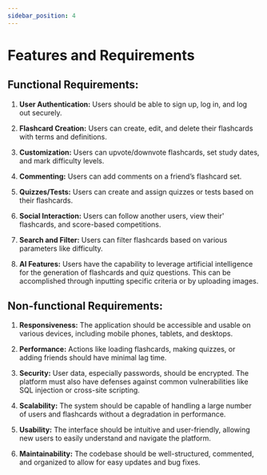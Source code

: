 ```yaml
---
sidebar_position: 4
---
```


# Features and Requirements

## Functional Requirements:

1. **User Authentication:** Users should be able to sign up, log in, and log out securely.

2. **Flashcard Creation:** Users can create, edit, and delete their flashcards with terms and definitions.

3. **Customization:** Users can upvote/downvote flashcards, set study dates, and mark difficulty levels.

4. **Commenting:** Users can add comments on a friend’s flashcard set.

5. **Quizzes/Tests:** Users can create and assign quizzes or tests based on their flashcards.

6. **Social Interaction:** Users can follow another users, view their' flashcards, and score-based competitions.

7. **Search and Filter:** Users can  filter flashcards based on various parameters like difficulty.

8. **AI Features:** Users have the capability to leverage artificial intelligence for the generation of flashcards and quiz questions. This can be accomplished through inputting
  specific criteria or by uploading images.

## Non-functional Requirements:

1. **Responsiveness:** The application should be accessible and usable on various devices, including mobile phones, tablets, and desktops.

2. **Performance:** Actions like loading flashcards, making quizzes, or adding friends should have minimal lag time.

3. **Security:** User data, especially passwords, should be encrypted. The platform must also have defenses against common vulnerabilities like SQL injection or cross-site scripting.

4. **Scalability:** The system should be capable of handling a large number of users and flashcards without a degradation in performance.

5. **Usability:** The interface should be intuitive and user-friendly, allowing new users to easily understand and navigate the platform.

6. **Maintainability:** The codebase should be well-structured, commented, and organized to allow for easy updates and bug fixes.
